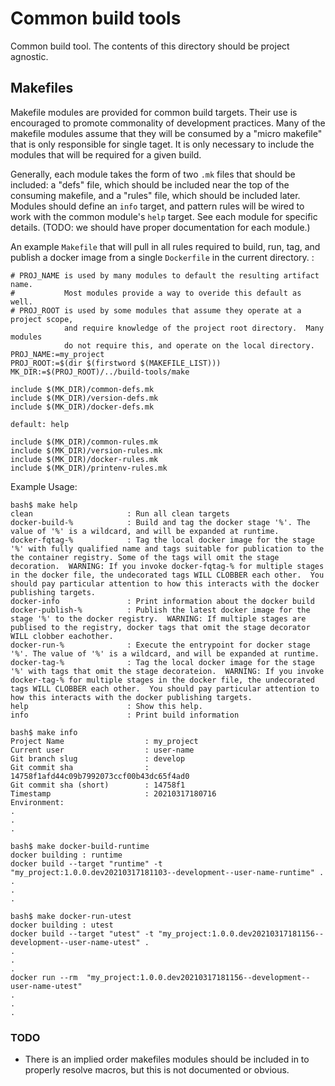 # Common build tools

Common build tool. The contents of this directory should be project agnostic.

## Makefiles
Makefile modules are provided for common build targets. Their use is encouraged
to promote commonality of development practices.  Many of the makefile
modules assume that they will be consumed by a "micro makefile" that is
only responsible for single taget.  It is only necessary to include the modules
that will be required for a given build.

Generally, each module takes the form of two `.mk` files that should be included:
a "defs" file, which should be included near the top of the consuming makefile, and
a "rules" file, which should be included later.  Modules should define an `info`
target, and pattern rules will be wired to work with the common module's `help`
target.  See each module for specific details. (TODO: we should have proper
documentation for each module.)

An example `Makefile` that will pull in all rules required to build, run, tag, and publish
a docker image from a single `Dockerfile` in the current directory.
:
```
# PROJ_NAME is used by many modules to default the resulting artifact name.
#           Most modules provide a way to overide this default as well.
# PROJ_ROOT is used by some modules that assume they operate at a project scope,
            and require knowledge of the project root directory.  Many modules
            do not require this, and operate on the local directory.
PROJ_NAME:=my_project
PROJ_ROOT:=$(dir $(firstword $(MAKEFILE_LIST)))
MK_DIR:=$(PROJ_ROOT)/../build-tools/make

include $(MK_DIR)/common-defs.mk
include $(MK_DIR)/version-defs.mk
include $(MK_DIR)/docker-defs.mk

default: help

include $(MK_DIR)/common-rules.mk
include $(MK_DIR)/version-rules.mk
include $(MK_DIR)/docker-rules.mk
include $(MK_DIR)/printenv-rules.mk
```

Example Usage:
```
bash$ make help
clean                     : Run all clean targets
docker-build-%            : Build and tag the docker stage '%'. The value of '%' is a wildcard, and will be expanded at runtime.
docker-fqtag-%            : Tag the local docker image for the stage '%' with fully qualified name and tags suitable for publication to the the container registry. Some of the tags will omit the stage decoration.  WARNING: If you invoke docker-fqtag-% for multiple stages in the docker file, the undecorated tags WILL CLOBBER each other.  You should pay particular attention to how this interacts with the docker publishing targets.
docker-info               : Print information about the docker build
docker-publish-%          : Publish the latest docker image for the stage '%' to the docker registry.  WARNING: If multiple stages are publised to the registry, docker tags that omit the stage decorator WILL clobber eachother.
docker-run-%              : Execute the entrypoint for docker stage '%'. The value of '%' is a wildcard, and will be expanded at runtime.
docker-tag-%              : Tag the local docker image for the stage '%' with tags that omit the stage decorateion.  WARNING: If you invoke docker-tag-% for multiple stages in the docker file, the undecorated tags WILL CLOBBER each other.  You should pay particular attention to how this interacts with the docker publishing targets.
help                      : Show this help.
info                      : Print build information
```

```
bash$ make info
Project Name                  : my_project
Current user                  : user-name
Git branch slug               : develop
Git commit sha                : 14758f1afd44c09b7992073ccf00b43dc65f4ad0
Git commit sha (short)        : 14758f1
Timestamp                     : 20210317180716
Environment:
.
.
.
```

```
bash$ make docker-build-runtime
docker building : runtime
docker build --target "runtime" -t "my_project:1.0.0.dev20210317181103--development--user-name-runtime" .
.
.
.
```

```
bash$ make docker-run-utest
docker building : utest
docker build --target "utest" -t "my_project:1.0.0.dev20210317181156--development--user-name-utest" .
.
.
.
docker run --rm  "my_project:1.0.0.dev20210317181156--development--user-name-utest"
.
.
.
```

### TODO
- There is an implied order makefiles modules should be included in to properly resolve macros, but this is not documented or obvious.